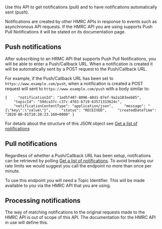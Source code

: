 Use this API to get notifications (pull) and to have notifications automatically sent (push).

Notifications are created by other HMRC APIs in response to events such as asynchronous API requests. If the HMRC API
you are using supports Push Pull Notifications it will be stated on its documentation page.

## Push notifications

After subscribing to an HRMC API that supports Push Pull Notifications, you will be able to enter a Push/Callback URL.
When a notification is created it will be automatically sent by a POST request to the  Push/Callback URL.

For example, if the  Push/Callback URL has been set to `https://www.example.com/push`, when a notification is created
a POST request will sent to `https://www.example.com/push` with a body similar to:

`{
    "notificationId": "1ed5f407-8096-40d1-87ef-9a2a103eeb85",
    "topicId": "50dca3fc-c37c-4f03-b719-63571333624c",
    "notificationContentType": "application/json",
    "message": "{\"key\":\"value\"}",
    "status": "RECEIVED",
    "createdDateTime": "2020-06-01T10:20:23.160+0000"
}
`

For details about the structure of this JSON object see
<a href="#_get-a-list-of-notifications_get_accordion">Get a list of notifications</a>

## Pull notifications

Regardless of whether a Push/Callback URL has been setup, notifcations can be retrieved by polling 
<a href="#_get-a-list-of-notifications_get_accordion">Get a list of notifications</a>. To avoid breaking our rate
limits we would suggest you call the endpoint no more than once per minute.

To use this endpoint you will need a Topic Identifier. This will be made available to you via the HMRC API that you
are using.

## Processing notifications

The way of matching notifications to the original requests made to the HMRC API is out of scope of this API. The
documentation for the HMRC API in use will define this.